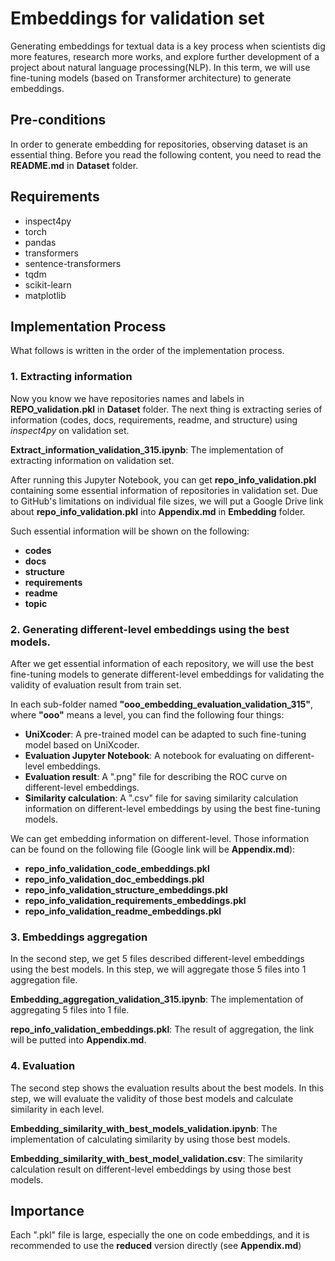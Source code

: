 # Embeddings for validation set
Generating embeddings for textual data is a key process when scientists dig more features, research more works, and explore further development of a project about natural language processing(NLP).
In this term, we will use fine-tuning models (based on Transformer architecture) to generate embeddings.

## Pre-conditions
In order to generate embedding for repositories, observing dataset is an essential thing.
Before you read the following content, you need to read the **README.md** in **Dataset** folder.

## Requirements
* inspect4py
* torch
* pandas
* transformers
* sentence-transformers
* tqdm
* scikit-learn
* matplotlib

## Implementation Process
What follows is written in the order of the implementation process.
### 1. Extracting information
Now you know we have repositories names and labels in **REPO_validation.pkl** in **Dataset** folder.
The next thing is extracting series of information (codes, docs, requirements, readme, and structure) using _inspect4py_ on validation set.

**Extract_information_validation_315.ipynb**: The implementation of extracting information on validation set.

After running this Jupyter Notebook, you can get **repo_info_validation.pkl** containing some essential information of repositories in validation set.
Due to GitHub's limitations on individual file sizes, we will put a Google Drive link about **repo_info_validation.pkl** into **Appendix.md** in **Embedding** folder.

Such essential information will be shown on the following:
* **codes**
* **docs**
* **structure**
* **requirements**
* **readme**
* **topic**

### 2. Generating different-level embeddings using the best models.
After we get essential information of each repository, we will use the best fine-tuning models to generate different-level embeddings for validating the validity of evaluation result from train set.

In each sub-folder named **"ooo_embedding_evaluation_validation_315"**, where **"ooo"** means a level, you can find the following four things:
* **UniXcoder**: A pre-trained model can be adapted to such fine-tuning model based on UniXcoder.
* **Evaluation Jupyter Notebook**: A notebook for evaluating on different-level embeddings.
* **Evaluation result**: A ".png" file for describing the ROC curve on different-level embeddings.
* **Similarity calculation**: A ".csv" file for saving similarity calculation information on different-level embeddings by using the best fine-tuning models.

We can get embedding information on different-level. Those information can be found on the following file (Google link will be **Appendix.md**):
* **repo_info_validation_code_embeddings.pkl**
* **repo_info_validation_doc_embeddings.pkl**
* **repo_info_validation_structure_embeddings.pkl**
* **repo_info_validation_requirements_embeddings.pkl**
* **repo_info_validation_readme_embeddings.pkl**

### 3. Embeddings aggregation
In the second step, we get 5 files described different-level embeddings using the best models.
In this step, we will aggregate those 5 files into 1 aggregation file.

**Embedding_aggregation_validation_315.ipynb**: The implementation of aggregating 5 files into 1 file.

**repo_info_validation_embeddings.pkl**: The result of aggregation, the link will be putted into **Appendix.md**.

### 4. Evaluation
The second step shows the evaluation results about the best models. 
In this step, we will evaluate the validity of those best models and calculate similarity in each level.

**Embedding_similarity_with_best_models_validation.ipynb**: The implementation of calculating similarity by using those best models.

**Embedding_similarity_with_best_model_validation.csv**: The similarity calculation result on different-level embeddings by using those best models.

## Importance
Each ".pkl" file is large, especially the one on code embeddings, and it is recommended to use the **reduced** version directly (see **Appendix.md**)